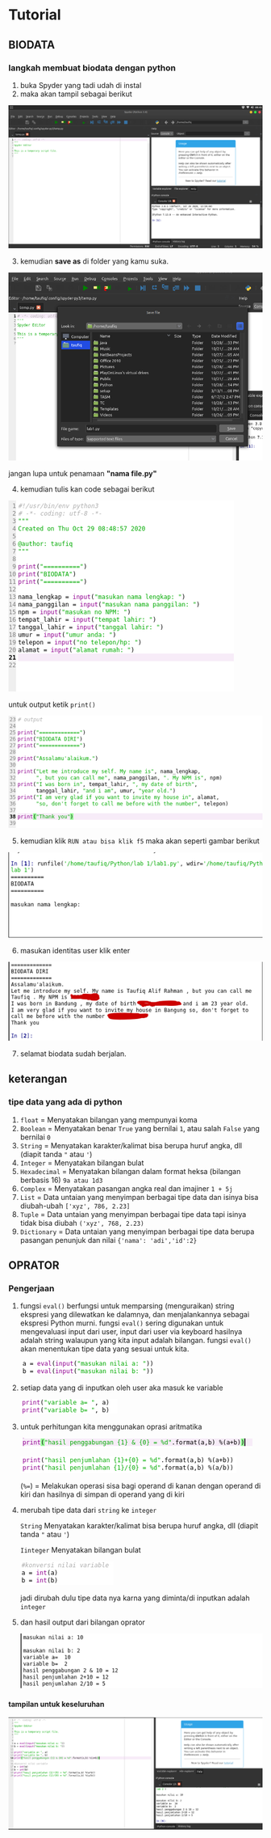 # Tutorial

## BIODATA

### langkah membuat biodata dengan python
1. buka Spyder yang tadi udah di instal
2. maka akan tampil sebagai berikut

![01.png](/gambar/01.png)

3. kemudian **save as** di folder yang kamu suka.

![02.png](/gambar/02.png)
    
jangan lupa untuk penamaan **"nama file.py"**

4. kemudian tulis kan code sebagai berikut

![04.png](/gambar/04.png) 

untuk output ketik `print()`

![05.png](/gambar/05.png)

5. kemudian klik `RUN atau bisa klik f5`
    maka akan seperti gambar berikut

![06.png](/gambar/06.png)

6. masukan identitas user klik enter

![07.png](/gambar/07.png)

7. selamat biodata sudah berjalan.

## keterangan

### tipe data yang ada di python 
1. `float` = Menyatakan bilangan yang mempunyai koma
2. `Boolean` = Menyatakan benar `True` yang bernilai `1`, atau salah `False` yang bernilai `0`
3. `String` = Menyatakan karakter/kalimat bisa berupa huruf angka, dll (diapit tanda `"` atau `'`)
4. `Integer` = Menyatakan bilangan bulat
5. `Hexadecimal` = Menyatakan bilangan dalam format heksa (bilangan berbasis 16) `9a atau 1d3`
6. `Complex` = Menyatakan pasangan angka real dan imajiner `1 + 5j`
7. `List` = Data untaian yang menyimpan berbagai tipe data dan isinya bisa diubah-ubah `['xyz', 786, 2.23]`
8. `Tuple` = Data untaian yang menyimpan berbagai tipe data tapi isinya tidak bisa diubah `('xyz', 768, 2.23)`
9. `Dictionary` = Data untaian yang menyimpan berbagai tipe data berupa pasangan penunjuk dan nilai `{'nama': 'adi','id':2}`


## OPRATOR

### Pengerjaan

1. fungsi `eval()` berfungsi untuk memparsing (menguraikan) string ekspresi yang dilewatkan ke dalamnya, dan menjalankannya sebagai ekspresi Python murni.
fungsi `eval()` sering digunakan untuk mengevaluasi input dari user, input dari user via keyboard hasilnya adalah string walaupun yang kita input adalah bilangan. fungsi `eval()` akan menentukan tipe data yang sesuai untuk kita.


    ![01.png](/gambar1/01.png)

2. setiap data yang di inputkan oleh user aka masuk ke variable 

    ![02.png](/gambar1/02.png)

3. untuk perhitungan kita menggunakan oprasi aritmatika

    ![03.png](/gambar1/03.png)
    
    ![05.png](/gambar1/05.png)


   (`%=`) = Melakukan operasi sisa bagi operand di kanan dengan operand di kiri dan hasilnya di simpan di operand yang di kiri

4. merubah tipe data dari `string` ke `integer` 
    
    `String` Menyatakan karakter/kalimat bisa berupa huruf angka, dll (diapit tanda `"` atau `'`)
    
    `Iinteger` Menyatakan bilangan bulat
    
    ![04.png](/gambar1/04.png)

    jadi dirubah dulu tipe data nya karna yang diminta/di inputkan adalah `integer`

5. dan hasil output dari bilangan oprator

    ![06.png](/gambar1/06.png)

#### tampilan untuk keseluruhan

![07.png](/gambar1/07.png)

